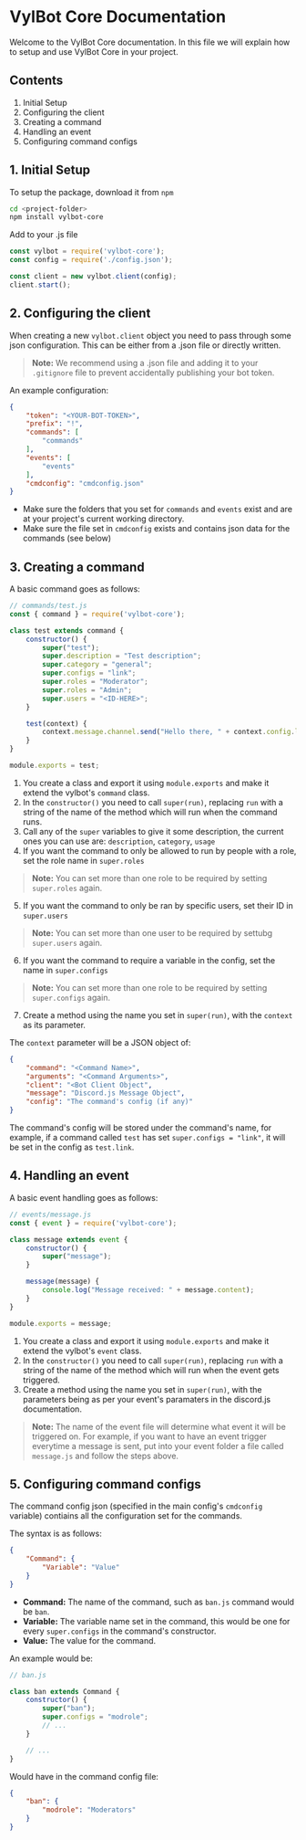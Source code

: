 # VylBot Core Documentation

Welcome to the VylBot Core documentation. In this file we will explain how to setup and use VylBot Core in your project.

## Contents

1. Initial Setup
2. Configuring the client
3. Creating a command
4. Handling an event
5. Configuring command configs

## 1. Initial Setup

To setup the package, download it from `npm`

```bash
cd <project-folder>
npm install vylbot-core
```

Add to your .js file

```js
const vylbot = require('vylbot-core');
const config = require('./config.json');

const client = new vylbot.client(config);
client.start();
```

## 2. Configuring the client

When creating a new `vylbot.client` object you need to pass through some json configuration. This can be either from a .json file or directly written. 

> **Note:** We recommend using a .json file and adding it to your `.gitignore` file to prevent accidentally publishing your bot token.

An example configuration:

```json
{
    "token": "<YOUR-BOT-TOKEN>",
    "prefix": "!",
    "commands": [
        "commands"
    ],
    "events": [
        "events"
    ],
    "cmdconfig": "cmdconfig.json"
}
```

- Make sure the folders that you set for `commands` and `events` exist and are at your project's current working directory.
- Make sure the file set in `cmdconfig` exists and contains json data for the commands (see below)

## 3. Creating a command

A basic command goes as follows:

```js
// commands/test.js
const { command } = require('vylbot-core');

class test extends command {
    constructor() {
        super("test");
        super.description = "Test description";
        super.category = "general";
        super.configs = "link";
        super.roles = "Moderator";
        super.roles = "Admin";
        super.users = "<ID-HERE>";
    }

    test(context) {
        context.message.channel.send("Hello there, " + context.config.link);
    }
}

module.exports = test;
```

1. You create a class and export it using `module.exports` and make it extend the vylbot's `command` class.
2. In the `constructor()` you need to call `super(run)`, replacing `run` with a string of the name of the method which will run when the command runs.
3. Call any of the `super` variables to give it some description, the current ones you can use are: `description`, `category`, `usage`
4. If you want the command to only be allowed to run by people with a role, set the role name in `super.roles`

> **Note:** You can set more than one role to be required by setting `super.roles` again.

5. If you want the command to only be ran by specific users, set their ID in `super.users`

> **Note:** You can set more than one user to be required by settubg `super.users` again.

6. If you want the command to require a variable in the config, set the name in `super.configs`

> **Note:** You can set more than one role to be required by setting `super.configs` again.

7. Create a method using the name you set in `super(run)`, with the `context` as its parameter.

The `context` parameter will be a JSON object of:

```json
{
    "command": "<Command Name>",
    "arguments": "<Command Arguments>",
    "client": "<Bot Client Object",
    "message": "Discord.js Message Object",
    "config": "The command's config (if any)"
}
```

The command's config will be stored under the command's name, for example, if a command called `test` has set `super.configs = "link"`, it will be set in the config as `test.link`.

## 4. Handling an event

A basic event handling goes as follows:

```js
// events/message.js
const { event } = require('vylbot-core');

class message extends event {
    constructor() {
        super("message");
    }

    message(message) {
        console.log("Message received: " + message.content);
    }
}

module.exports = message;
```

1. You create a class and export it using `module.exports` and make it extend the vylbot's `event` class.
2. In the `constructor()` you need to call `super(run)`, replacing `run` with a string of the name of the method which will run when the event gets triggered.
3. Create a method using the name you set in `super(run)`, with the parameters being as per your event's paramaters in the discord.js documentation.

> **Note:** The name of the event file will determine what event it will be triggered on. For example, if you want to have an event trigger everytime a message is sent, put into your event folder a file called `message.js` and follow the steps above.

## 5. Configuring command configs

The command config json (specified in the main config's `cmdconfig` variable) contiains all the configuration set for the commands.

The syntax is as follows:

```json
{
    "Command": {
        "Variable": "Value"
    }
}
```

- **Command:** The name of the command, such as `ban.js` command would be `ban`.
- **Variable:** The variable name set in the command, this would be one for every `super.configs` in the command's constructor.
- **Value:** The value for the command.

An example would be:

```js
// ban.js

class ban extends Command {
    constructor() {
        super("ban");
        super.configs = "modrole";
        // ...
    }

    // ...
}
```

Would have in the command config file:

```json
{
    "ban": {
        "modrole": "Moderators"
    }
}
```